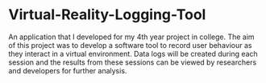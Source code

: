 # Virtual-Reality-Logging-Tool
An application that I developed for my 4th year project in college. The aim of this project was to develop a software tool to record user behaviour as they interact in a virtual environment. Data logs will be created during each session and the results from these sessions can be viewed by researchers and developers for further analysis.
